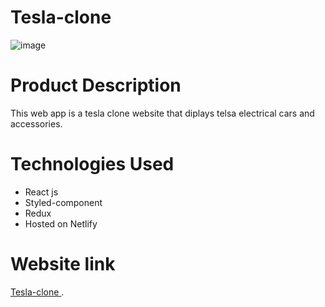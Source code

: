 # Tesla-clone
![image](https://user-images.githubusercontent.com/33374376/148616581-18a9d81c-8eb4-4a7b-841b-9dc84ea2cc9f.png)


# Product Description
This web app is a tesla clone website that diplays telsa electrical cars and accessories.

# Technologies Used
- React js
- Styled-component
- Redux
- Hosted on Netlify

# Website link
[Tesla-clone ](https://61cedd406b80652e16d74b84--tesla-clone-ikechukwu.netlify.app/).
